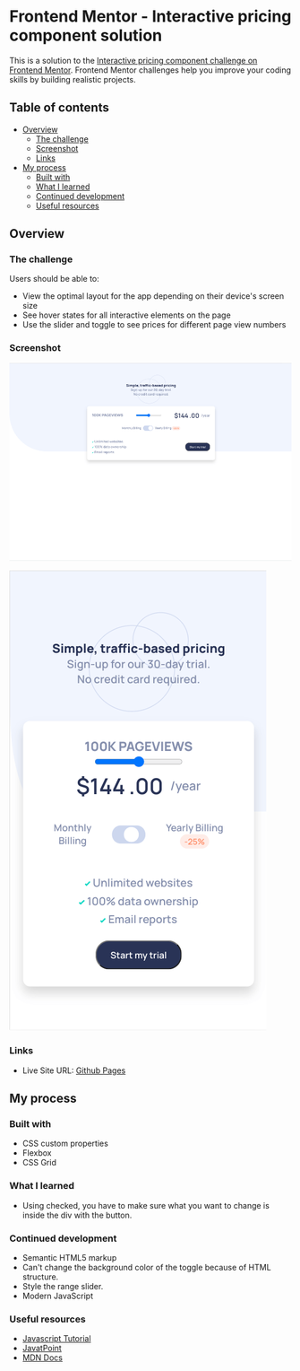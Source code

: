 # Frontend Mentor - Interactive pricing component solution

This is a solution to the [Interactive pricing component challenge on Frontend Mentor](https://www.frontendmentor.io/challenges/interactive-pricing-component-t0m8PIyY8). Frontend Mentor challenges help you improve your coding skills by building realistic projects. 

## Table of contents

- [Overview](#overview)
  - [The challenge](#the-challenge)
  - [Screenshot](#screenshot)
  - [Links](#links)
- [My process](#my-process)
  - [Built with](#built-with)
  - [What I learned](#what-i-learned)
  - [Continued development](#continued-development)
  - [Useful resources](#useful-resources)

## Overview

### The challenge

Users should be able to:

- View the optimal layout for the app depending on their device's screen size
- See hover states for all interactive elements on the page
- Use the slider and toggle to see prices for different page view numbers

### Screenshot

![](./pricing-screenshot-desktop.png)

![](./pricing-screenshot-mobile.png)

### Links

- Live Site URL: [Github Pages](https://jdegand.github.io/interactive-pricing-component/)

## My process

### Built with

- CSS custom properties
- Flexbox
- CSS Grid

### What I learned

- Using checked, you have to make sure what you want to change is inside the div with the button.

### Continued development

- Semantic HTML5 markup
- Can't change the background color of the toggle because of HTML structure.  
- Style the range slider.
- Modern JavaScript

### Useful resources

- [Javascript Tutorial](https://www.javascripttutorial.net/javascript-dom/javascript-checkbox/)
- [JavatPoint](https://www.javatpoint.com/how-to-get-all-checked-checkbox-value-in-javascript)
- [MDN Docs](https://developer.mozilla.org/en-US/docs/Web/HTML/Element/input/checkbox)
